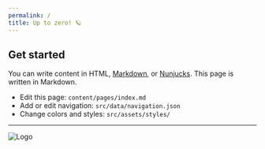 ```yaml
---
permalink: /
title: Up to zero! 🪐
---
```


## Get started

You can write content in HTML, [Markdown](https://github.com/adam-p/markdown-here/wiki/markdown-cheatsheet), or [Nunjucks](https://mozilla.github.io/nunjucks/). This page is written in Markdown.

* Edit this page: `content/pages/index.md`
* Add or edit navigation: `src/data/navigation.json`
* Change colors and styles: `src/assets/styles/`

---

<img src="../../src/assets/images/favicon.svg" alt="Logo">
